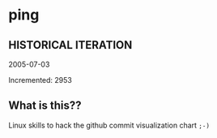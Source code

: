 # ping

## HISTORICAL ITERATION
2005-07-03

Incremented: 2953

## What is this?? 
Linux skills to hack the github commit visualization chart `;-)`
